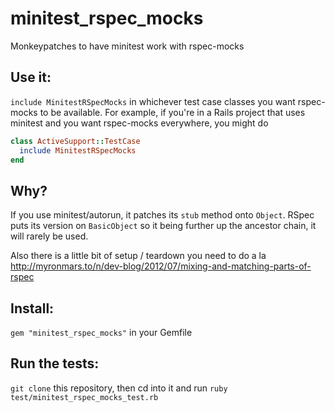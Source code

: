 minitest_rspec_mocks
====================

Monkeypatches to have minitest work with rspec-mocks

Use it:
------
`include MinitestRSpecMocks` in whichever test case classes you want rspec-mocks to be available. For example, if you're in a Rails project that uses minitest and you want rspec-mocks everywhere, you might do

```ruby
class ActiveSupport::TestCase
  include MinitestRSpecMocks
end
```

Why?
----
If you use minitest/autorun, it patches its `stub` method onto `Object`. RSpec puts its version on `BasicObject` so it being further up the ancestor chain, it will rarely be used.
  
Also there is a little bit of setup / teardown you need to do a la http://myronmars.to/n/dev-blog/2012/07/mixing-and-matching-parts-of-rspec 

Install: 
----
`gem "minitest_rspec_mocks"` in your Gemfile

Run the tests: 
----
`git clone` this repository, then cd into it and run `ruby test/minitest_rspec_mocks_test.rb`
